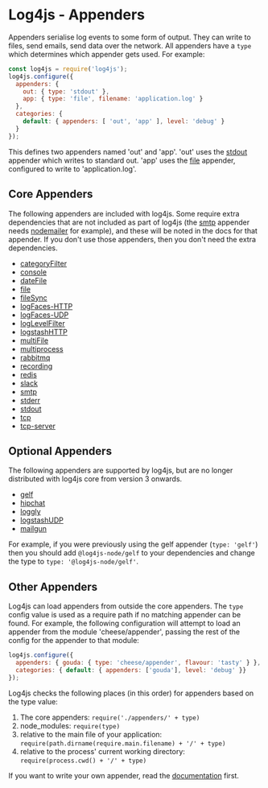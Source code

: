 # Log4js - Appenders

Appenders serialise log events to some form of output. They can write to files, send emails, send data over the network. All appenders have a `type` which determines which appender gets used. For example:
```javascript
const log4js = require('log4js');
log4js.configure({
  appenders: {
    out: { type: 'stdout' },
    app: { type: 'file', filename: 'application.log' }
  },
  categories: {
    default: { appenders: [ 'out', 'app' ], level: 'debug' }
  }
});
```
This defines two appenders named 'out' and 'app'. 'out' uses the [stdout](stdout.md) appender which writes to standard out. 'app' uses the [file](file.md) appender, configured to write to 'application.log'.

## Core Appenders

The following appenders are included with log4js. Some require extra dependencies that are not included as part of log4js (the [smtp](smtp.md) appender needs [nodemailer](https://www.npmjs.org/packages/nodemailer) for example), and these will be noted in the docs for that appender. If you don't use those appenders, then you don't need the extra dependencies.

* [categoryFilter](categoryFilter.md)
* [console](console.md)
* [dateFile](dateFile.md)
* [file](file.md)
* [fileSync](fileSync.md)
* [logFaces-HTTP](logFaces-HTTP.md)
* [logFaces-UDP](logFaces-UDP.md)
* [logLevelFilter](logLevelFilter.md)
* [logstashHTTP](logstashHTTP.md)
* [multiFile](multiFile.md)
* [multiprocess](multiprocess.md)
* [rabbitmq](rabbitmq.md)
* [recording](recording.md)
* [redis](redis.md)
* [slack](slack.md)
* [smtp](smtp.md)
* [stderr](stderr.md)
* [stdout](stdout.md)
* [tcp](tcp.md)
* [tcp-server](tcp-server.md)

## Optional Appenders

The following appenders are supported by log4js, but are no longer distributed with log4js core from version 3 onwards.

* [gelf](https://github.com/log4js-node/gelf)
* [hipchat](https://github.com/log4js-node/hipchat)
* [loggly](https://github.com/log4js-node/loggly)
* [logstashUDP](https://github.com/log4js-node/logstashUDP)
* [mailgun](https://github.com/log4js-node/mailgun)

For example, if you were previously using the gelf appender (`type: 'gelf'`) then you should add `@log4js-node/gelf` to your dependencies and change the type to `type: '@log4js-node/gelf'`.

## Other Appenders

Log4js can load appenders from outside the core appenders. The `type` config value is used as a require path if no matching appender can be found. For example, the following configuration will attempt to load an appender from the module 'cheese/appender', passing the rest of the config for the appender to that module:
```javascript
log4js.configure({
  appenders: { gouda: { type: 'cheese/appender', flavour: 'tasty' } },
  categories: { default: { appenders: ['gouda'], level: 'debug' }}
});
```
Log4js checks the following places (in this order) for appenders based on the type value:
1. The core appenders: `require('./appenders/' + type)`
2. node_modules: `require(type)`
3. relative to the main file of your application: `require(path.dirname(require.main.filename) + '/' + type)`
4. relative to the process' current working directory: `require(process.cwd() + '/' + type)`

If you want to write your own appender, read the [documentation](writing-appenders.md) first.
